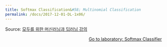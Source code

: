 ```yaml
---
title: Softmax Classification&#58; Multinomial Classification
permalink: /docs/2017-12-01-DL-1x06/
---
```


Source: [모두를 위한 머신러닝과 딥러닝 강의](http://hunkim.github.io/ml/)
<script>
	embedPDF({url:'https://hunkim.github.io/ml/lec6.pdf'});
</script>
<a style="float:right" target="_blank" href="https://docs.google.com/presentation/d/1FPcmOh_gmBw7uyOThFyKwdx7Ua2q8tX0kVFOSwI6kas">Go to laboratory: Softmax Classifier</a>